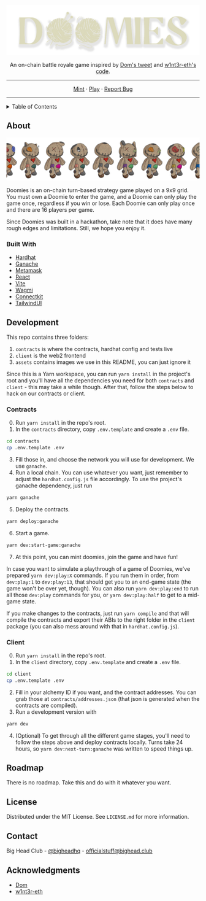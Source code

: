 <div align="center">
  <a href="https://github.com/Big-Head-Club/bhc-dom-strategy-game">
    <img src="assets/logo.png" alt="Logo">
  </a>
  <p align="center">
    An on-chain battle royale game inspired by <a href="https://twitter.com/dhof/status/1566823568616333316">Dom's tweet</a> and <a href="https://github.com/w1nt3r-eth/dom-strategy-game">w1nt3r-eth's code</a>.
    <br />
    <hr />
    <a href="https://doomies.xyz">Mint</a>
    ·
    <a href="https://game.doomies.xyz">Play</a>
    ·
    <a href="https://github.com/Big-Head-Club/doomies/issues">Report Bug</a>
    <hr />
  </p>
</div>

<!-- TABLE OF CONTENTS -->
<details>
  <summary>Table of Contents</summary>
  <ol>
    <li>
      <a href="#about-the-project">About The Project</a>
      <ul>
        <li><a href="#built-with">Built With</a></li>
      </ul>
    </li>
    <li>
      <a href="#development">Development</a>
      <ul>
        <li><a href="#contracts">Contracts</a></li>
        <li><a href="#client">Client</a></li>
      </ul>
    </li>
    <li><a href="#roadmap">Roadmap</a></li>
    <li><a href="#license">License</a></li>
    <li><a href="#contact">Contact</a></li>
    <li><a href="#acknowledgments">Acknowledgments</a></li>
  </ol>
</details>

## About

[![Product Name Screen Shot][product-screenshot]](https://doomies.xyz)

Doomies is an on-chain turn-based strategy game played on a 9x9 grid. You must own a Doomie to enter the game, and a Doomie can only play the game once, regardless if you win or lose. Each Doomie can only play once and there are 16 players per game.

Since Doomies was built in a hackathon, take note that it does have many rough edges and limitations. Still, we hope you enjoy it.

### Built With

* [Hardhat][hardhat-url]
* [Ganache][ganache-url]
* [Metamask][metamask-url]
* [React][react-url]
* [Vite][vite-url]
* [Wagmi][wagmi-url]
* [Connectkit][connectkit-url]
* [TailwindUI][tailwind-url]

## Development

This repo contains three folders:
1. `contracts` is where the contracts, hardhat config and tests live
2. `client` is the web2 frontend
3. `assets` contains images we use in this README, you can just ignore it

Since this is a Yarn workspace, you can run `yarn install` in the project's root and you'll have all the dependencies you need for both `contracts` and `client` - this may take a while though.
After that, follow the steps below to hack on our contracts or client.

### Contracts
0. Run `yarn install` in the repo's root.
1. In the `contracts` directory, copy `.env.template` and create a `.env` file.
```sh 
cd contracts 
cp .env.template .env
```
3. Fill those in, and choose the network you will use for development. We use `ganache`.
4. Run a local chain. You can use whatever you want, just remember to adjust the `hardhat.config.js` file accordingly. To use the project's ganache dependency, just run 
```sh 
yarn ganache
```
5. Deploy the contracts.
```sh 
yarn deploy:ganache
```
6. Start a game.
```sh 
yarn dev:start-game:ganache
```
7. At this point, you can mint doomies, join the game and have fun!

In case you want to simulate a playthrough of a game of Doomies, we've prepared `yarn dev:play:X` commands. If you run them in order, from `dev:play:1` to `dev:play:13`, that should get you to an end-game state (the game won't be over yet, though). You can also run `yarn dev:play:end` to run all those `dev:play` commands for you, or `yarn dev:play:half` to get to a mid-game state.

If you make changes to the contracts, just run `yarn compile` and that will compile the contracts and export their ABIs to the right folder in the `client` package (you can also mess around with that in `hardhat.config.js`).

### Client

0. Run `yarn install` in the repo's root.
1. In the `client` directory, copy `.env.template` and create a `.env` file.
```sh
cd client 
cp .env.template .env
```
2. Fill in your alchemy ID if you want, and the contract addresses. You can grab those at `contracts/addresses.json` (that json is generated when the contracts are compiled).
3. Run a development version with
```sh
yarn dev
```
4. (Optional) To get through all the different game stages, you'll need to follow the steps above and deploy contracts locally. Turns take 24 hours, so `yarn dev:next-turn:ganache` was written to speed things up.

## Roadmap

There is no roadmap. Take this and do with it whatever you want.

## License

Distributed under the MIT License. See `LICENSE.md` for more information.

## Contact

Big Head Club - [@bigheadhq](https://twitter.com/bigheadhq) - officialstuff@bighead.club

## Acknowledgments

* [Dom](https://twitter.com/dhof/)
* [w1nt3r-eth](https://twitter.com/w1nt3r_eth)

<!-- https://www.markdownguide.org/basic-syntax/#reference-style-links -->
[product-screenshot]: assets/doomies.png
[hardhat-url]: https://hardhat.org/
[ganache-url]: https://trufflesuite.com/ganache/
[metamask-url]: https://metamask.io/
[react-url]: https://reactjs.org/
[vite-url]: https://vitejs.dev/
[wagmi-url]: https://wagmi.sh/ 
[connectkit-url]: https://docs.family.co/connectkit
[tailwind-url]: https://tailwindui.com/
